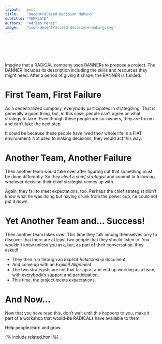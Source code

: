 ```yaml
---
layout:   post
title:    "Decentralized Decision Making"
subtitle: "TEMPLATE"
authors:  "Adrian Perez"
image:    "icon-decentralized-decisionm-making.svg"
---
```


<div style="display:none;">
 <p>Imagine that a <span class='_paradigm'>$1</span>RADICAL company uses <span class='_paradigm'>BANNER</span>s to propose a projec After some dicussion, the <span class='_paradigm'>BANNER</span> is funded.</p>
</div>

<h1>&nbsp;</h1>
 <p>Imagine that a <span class='_paradigm'>RADICAL</span> company uses <span class='_paradigm'>BANNER</span>s to propose a project. The <span class='_paradigm'>BANNER</span> includes its description including the skills and resources they might need. After a period of giving it shape, the <span class='_paradigm'>BANNER</span> is funded.</p>

<h1>First Team, First Failure</h1>
 <p>As a decentralized company, everybody participates in strategizing. That is generally a good thing, but, in this case, people can&rsquo;t agree on what strategy to take. Even though these people are co-owners, they are frozen and can&rsquo;t take the next step.</p>
 <p>It could be because these people have lived their whole life in a <span class='_paradigm'>FIAT</span> environment. Not used to making decisions, they would act this way.</p>

<h1>Another Team, Another Failure</h1>
 <p>Then another team would take over after figuring out that something must be done differently. So they <em>elect</em> a <em>chief strategist</em> and commit to following whatever decision their chief strategist comes up with.</p>
 <p>Again, they fail to meet expectations, too. Perhaps the chief strategist didn&rsquo;t know what he was doing but having drunk from the power cup, he could not put it down.</p>

<h1>Yet Another Team and&hellip; Success!</h1>
 <p>Then another team takes over. This time they talk among themselves only to discover that there are at least two people that they should listen to. You wouldn&rsquo;t know unless you ask, but, as part of their conversation, they asked!</p>
  <ul>
   <li>They then run through an <em>Explicit Relationship</em> document.</li>
   <li>And come up with an <em>Explicit Alignment</em>.</li>
   <li>The two strategists are not that far apart and end up working as a team, with everybody&rsquo;s support and participation.</li>
   <li>This time, the project meets expectations.</li>
  </ul>
 
 <h1>And Now&hellip;</h1>
  <p>Now that you have read this, don&rsquo;t wait until this happens to you, make it part of a workshop that would-be RADICALs have available to them.</p>
  <p>Help people learn and grow.</p>

{% include related.html %}
